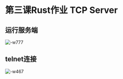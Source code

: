 # 第三课Rust作业 TCP Server


## 运行服务端
![-w777](http://pic.xingfly.com/mweb/16348712589689.jpg)


## telnet连接
![-w467](http://pic.xingfly.com/mweb/16348713576118.jpg)
